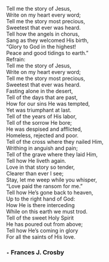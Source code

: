 Tell me the story of Jesus,  
Write on my heart every word;  
Tell me the story most precious,  
Sweetest that ever was heard.  
Tell how the angels in chorus,  
Sang as they welcomed His birth,  
“Glory to God in the highest!  
Peace and good tidings to earth.”  
Refrain:  
Tell me the story of Jesus,  
Write on my heart every word;  
Tell me the story most precious,  
Sweetest that ever was heard.  
Fasting alone in the desert,  
Tell of the days that are past,  
How for our sins He was tempted,  
Yet was triumphant at last.  
Tell of the years of His labor,  
Tell of the sorrow He bore;  
He was despised and afflicted,  
Homeless, rejected and poor.  
Tell of the cross where they nailed Him,  
Writhing in anguish and pain;  
Tell of the grave where they laid Him,  
Tell how He liveth again.  
Love in that story so tender,  
Clearer than ever I see;  
Stay, let me weep while you whisper,  
“Love paid the ransom for me.”  
Tell how He’s gone back to heaven,  
Up to the right hand of God:  
How He is there interceding  
While on this earth we must trod.  
Tell of the sweet Holy Spirit  
He has poured out from above;  
Tell how He’s coming in glory  
For all the saints of His love.  

 ### `-` Frances J. Crosby